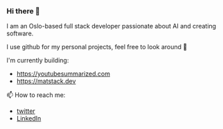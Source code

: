 ### Hi there 👋

I am an Oslo-based full stack developer passionate about AI and creating software.

I use github for my personal projects, feel free to look around 🧭

I'm currently building:
- https://youtubesummarized.com
- https://matstack.dev


📫 How to reach me:
  - [twitter](https://twitter.com/jarlemathiesen)
  - [LinkedIn](https://www.linkedin.com/in/jarle-mathiesen/)

